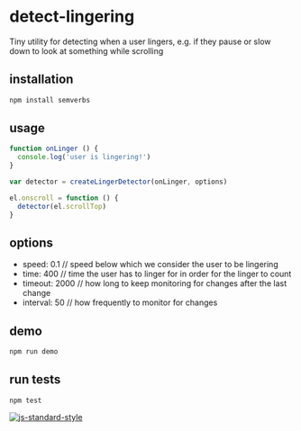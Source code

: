 # detect-lingering
Tiny utility for detecting when a user lingers, e.g. if they pause or slow down to look at something while scrolling

## installation
```js
npm install semverbs
```

## usage
```js
function onLinger () {
  console.log('user is lingering!')
}

var detector = createLingerDetector(onLinger, options)

el.onscroll = function () {
  detector(el.scrollTop)
}

```

## options
- speed: 0.1 // speed below which we consider the user to be lingering
- time: 400 // time the user has to linger for in order for the linger to count
- timeout: 2000 // how long to keep monitoring for changes after the last change
- interval: 50 // how frequently to monitor for changes

## demo

```js
npm run demo
```

## run tests
` npm test `

[![js-standard-style](https://cdn.rawgit.com/feross/standard/master/badge.svg)](https://github.com/feross/standard)
